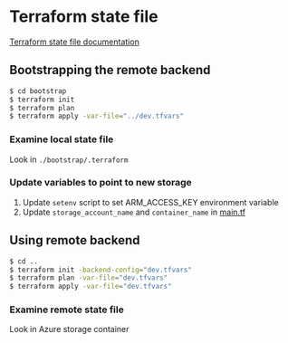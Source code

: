 # Terraform state file
[Terraform state file documentation](https://www.terraform.io/docs/state/index.html)
## Bootstrapping the remote backend
```bash 
$ cd bootstrap
$ terraform init
$ terraform plan
$ terraform apply -var-file="../dev.tfvars"
```
### Examine local state file 
Look in `./bootstrap/.terraform`

### Update variables to point to new storage
1. Update `setenv` script to set ARM_ACCESS_KEY environment variable
1. Update `storage_account_name` and `container_name` in [main.tf](main.tf)

## Using remote backend
```bash 
$ cd ..
$ terraform init -backend-config="dev.tfvars"
$ terraform plan -var-file="dev.tfvars"
$ terraform apply -var-file="dev.tfvars"
```
### Examine remote state file 
Look in Azure storage container 